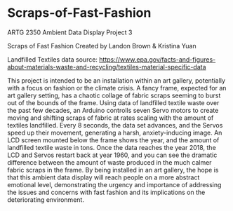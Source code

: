 # Scraps-of-Fast-Fashion
ARTG 2350 Ambient Data Display Project 3

Scraps of Fast Fashion
Created by Landon Brown & Kristina Yuan

Landfilled Textiles data source: https://www.epa.gov/facts-and-figures-about-materials-waste-and-recycling/textiles-material-specific-data

This project is intended to be an installation within an art gallery, potentially with a focus on fashion or the climate crisis. A fancy frame, expected for an art gallery setting, has a chaotic collage of fabric scraps seeming to burst out of the bounds of the frame. Using data of landfilled textile waste over the past few decades, an Arduino controlls seven Servo motors to create moving and shifting scraps of fabric at rates scaling with the amount of textiles landfilled. Every 8 seconds, the data set advances, and the Servos speed up their movement, generating a harsh, anxiety-inducing image. An LCD screen mounted below the frame shows the year, and the amount of landfilled textile waste in tons. Once the data reaches the year 2018, the LCD and Servos restart back at year 1960, and you can see the dramatic difference between the amount of waste produced in the much calmer fabric scraps in the frame. By being installed in an art gallery, the hope is that this ambient data display will reach people on a more abstract emotional level, demonstrating the urgency and importance of addressing the issues and concerns with fast fashion and its implications on the deteriorating environment.
